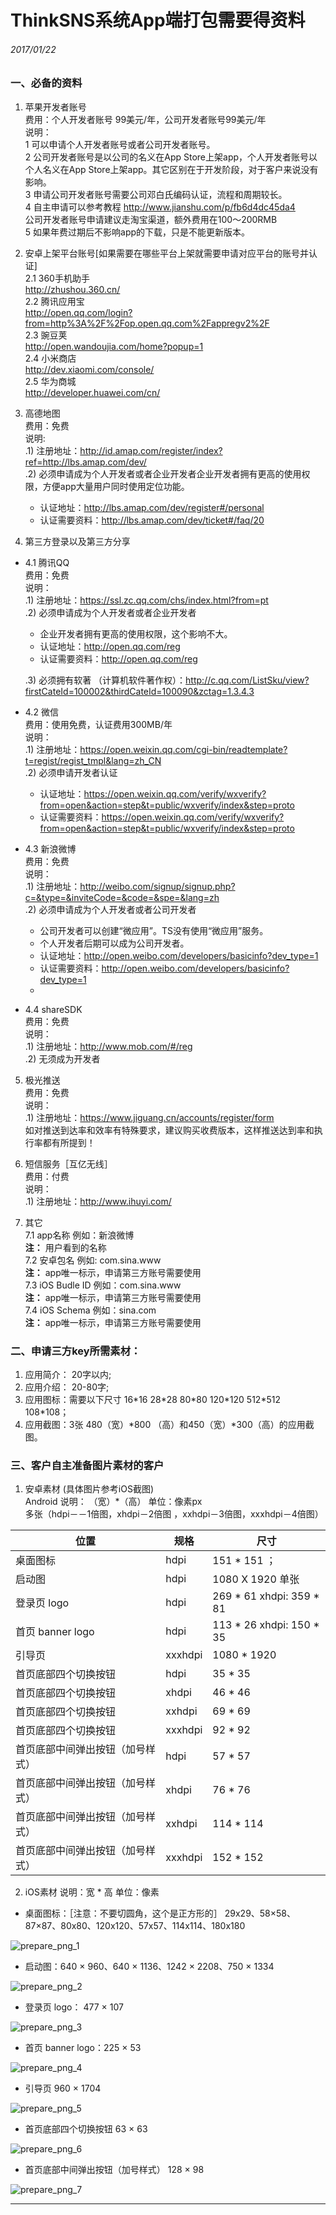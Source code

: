 # ThinkSNS系统App端打包需要得资料
###### 2017/01/22

### 一、必备的资料
 1. 苹果开发者账号  
费用：个人开发者账号 99美元/年，公司开发者账号99美元/年  
说明：  
 1 可以申请个人开发者账号或者公司开发者账号。  
 2 公司开发者账号是以公司的名义在App Store上架app，个人开发者账号以个人名义在App Store上架app。其它区别在于开发阶段，对于客户来说没有影响。  
 3 申请公司开发者账号需要公司邓白氏编码认证，流程和周期较长。  
 4 自主申请可以参考教程 http://www.jianshu.com/p/fb6d4dc45da4  
	  公司开发者账号申请建议走淘宝渠道，额外费用在100～200RMB  
 5 如果年费过期后不影响app的下载，只是不能更新版本。

2. 安卓上架平台账号[如果需要在哪些平台上架就需要申请对应平台的账号并认证]  
2.1 360手机助手  
http://zhushou.360.cn/  
2.2 腾讯应用宝  
http://open.qq.com/login?from=http%3A%2F%2Fop.open.qq.com%2Fappregv2%2F  
2.3 豌豆荚  
http://open.wandoujia.com/home?popup=1  
2.4 小米商店  
http://dev.xiaomi.com/console/  
2.5 华为商城  
http://developer.huawei.com/cn/

3. 高德地图  
费用：免费  
说明:  
.1) 注册地址：http://id.amap.com/register/index?ref=http://lbs.amap.com/dev/  
.2) 必须申请成为个人开发者或者企业开发者企业开发者拥有更高的使用权限，方便app大量用户同时使用定位功能。  
      * 认证地址：http://lbs.amap.com/dev/register#/personal  
      * 认证需要资料：http://lbs.amap.com/dev/ticket#/faq/20

4. 第三方登录以及第三方分享  
 - 4.1 腾讯QQ  
费用：免费  
说明：  
 .1) 注册地址：https://ssl.zc.qq.com/chs/index.html?from=pt  
 .2) 必须申请成为个人开发者或者企业开发者  
      * 企业开发者拥有更高的使用权限，这个影响不大。  
      * 认证地址：http://open.qq.com/reg  
      * 认证需要资料：http://open.qq.com/reg
      
   .3) 必须拥有软著 （计算机软件著作权）：http://c.qq.com/ListSku/view?firstCateId=100002&thirdCateId=100090&zctag=1.3.4.3
 
- 4.2 微信  
费用：使用免费，认证费用300MB/年   
说明：  
.1) 注册地址：https://open.weixin.qq.com/cgi-bin/readtemplate?t=regist/regist_tmpl&lang=zh_CN  
.2) 必须申请开发者认证  
    -  认证地址：https://open.weixin.qq.com/verify/wxverify?from=open&action=step&t=public/wxverify/index&step=proto  
    -  认证需要资料：https://open.weixin.qq.com/verify/wxverify?from=open&action=step&t=public/wxverify/index&step=proto
- 4.3 新浪微博  
费用：免费  
说明：  
.1) 注册地址：http://weibo.com/signup/signup.php?c=&type=&inviteCode=&code=&spe=&lang=zh  
.2) 必须申请成为个人开发者或者公司开发者
	- 公司开发者可以创建“微应用”。TS没有使用“微应用”服务。
	- 个人开发者后期可以成为公司开发者。
	- 认证地址：http://open.weibo.com/developers/basicinfo?dev_type=1
	- 认证需要资料：http://open.weibo.com/developers/basicinfo?dev_type=1  
	- 
- 4.4 shareSDK  
费用：免费  
说明：  
.1) 注册地址：http://www.mob.com/#/reg  
.2) 无须成为开发者  
5. 极光推送  
费用：免费  
说明：  
.1) 注册地址：https://www.jiguang.cn/accounts/register/form	
如对推送到达率和效率有特殊要求，建议购买收费版本，这样推送达到率和执行率都有所提到！

6. 短信服务［互亿无线］  
费用：付费  
说明：  
.1) 注册地址：http://www.ihuyi.com/  
7. 其它  
7.1 app名称 例如：新浪微博  
**注：** 用户看到的名称  
7.2 安卓包名  例如: com.sina.www  
**注：** app唯一标示，申请第三方账号需要使用  
7.3 iOS Budle ID 例如：com.sina.www   
**注：** app唯一标示，申请第三方账号需要使用  
7.4 iOS Schema  例如：sina.com  
**注：** app唯一标示，申请第三方账号需要使用

### 二、申请三方key所需素材：
1. 应用简介： 20字以内;
2. 应用介绍： 20-80字;
3. 应用图标：需要以下尺寸 16\*16 28\*28 80\*80 120\*120 512\*512 108\*108；  
4. 应用截图：3张 480（宽）\*800 （高）和450（宽）\*300（高）的应用截图。

### 三、客户自主准备图片素材的客户
 1. 安卓素材 (具体图片参考iOS截图)  
Android 说明：   （宽）*（高） 单位：像素px  
多张（hdpi－－1倍图，xhdpi－2倍图 ，xxhdpi－3倍图，xxxhdpi－4倍图） 

位置 | 规格 | 尺寸
---|---|---
桌面图标  |  hdpi  |151 * 151   ；
启动图    |   hdpi  |  1080 X 1920   单张
登录页 logo|  hdpi |  269 * 61   xhdpi:  359 * 81    
首页  banner logo | hdpi| 113 * 26  xhdpi: 150 * 35   
引导页  | xxxhdpi  | 1080 * 1920              
首页底部四个切换按钮 | hdpi| 35 * 35   
首页底部四个切换按钮 | xhdpi|  46 * 46  
首页底部四个切换按钮 | xxhdpi|  69 * 69  
首页底部四个切换按钮 | xxxhdpi| 92 * 92
首页底部中间弹出按钮（加号样式）| hdpi| 57 * 57   
首页底部中间弹出按钮（加号样式）| xhdpi|  76 * 76  
首页底部中间弹出按钮（加号样式）| xxhdpi|  114 * 114  
首页底部中间弹出按钮（加号样式）| xxxhdpi| 152 * 152

2. iOS素材
说明：宽 * 高 单位：像素
     
- 桌面图标：［注意：不要切圆角，这个是正方形的］
 29x29、58×58、87×87、80x80、120x120、57x57、114x114、180x180

![prepare_png_1]
- 启动图：640 × 960、640 × 1136、1242 × 2208、750 × 1334

![prepare_png_2]
- 登录页 logo：  477 × 107 

![prepare_png_3]
- 首页  banner logo：225 × 53 

![prepare_png_4]
- 引导页  960 × 1704 

![prepare_png_5]
-  首页底部四个切换按钮  63 × 63 

![prepare_png_6]
- 首页底部中间弹出按钮（加号样式） 128 × 98 

![prepare_png_7]

________________________________________
[prepare_png_1]:../image/prepare_png_1.png
[prepare_png_2]:../image/prepare_png_2.png
[prepare_png_3]:../image/prepare_png_3.png
[prepare_png_4]:../image/prepare_png_4.png
[prepare_png_5]:../image/prepare_png_5.png
[prepare_png_6]:../image/prepare_png_6.png
[prepare_png_7]:../image/prepare_png_7.png